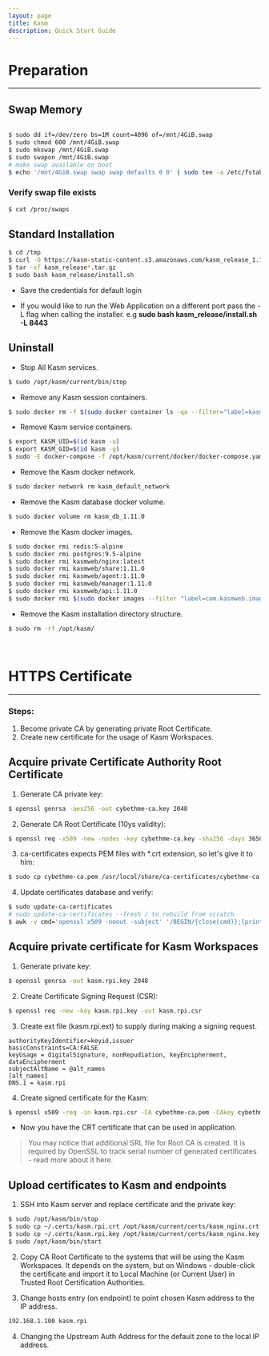 ```yaml
---
layout: page
title: Kasm
description: Quick Start Guide
---
```


# Preparation
--------

## Swap Memory

```bash

$ sudo dd if=/dev/zero bs=1M count=4096 of=/mnt/4GiB.swap
$ sudo chmod 600 /mnt/4GiB.swap
$ sudo mkswap /mnt/4GiB.swap
$ sudo swapon /mnt/4GiB.swap
# make swap available on boot
$ echo '/mnt/4GiB.swap swap swap defaults 0 0' | sudo tee -a /etc/fstab
```

### Verify swap file exists
```bash
$ cat /proc/swaps
```

## Standard Installation 
```bash
$ cd /tmp
$ curl -O https://kasm-static-content.s3.amazonaws.com/kasm_release_1.11.0.18142e.tar.gz
$ tar -xf kasm_release*.tar.gz
$ sudo bash kasm_release/install.sh
```

- Save the credentials for default login
 
- If you would like to run the Web Application on a different port pass the -L flag when calling the installer. e.g **sudo bash kasm_release/install.sh -L 8443**


## Uninstall

- Stop All Kasm services.
```bash
$ sudo /opt/kasm/current/bin/stop
```

- Remove any Kasm session containers.
```bash
$ sudo docker rm -f $(sudo docker container ls -qa --filter="label=kasm.kasmid")
```

- Remove Kasm service containers.
```bash
$ export KASM_UID=$(id kasm -u)
$ export KASM_GID=$(id kasm -g)
$ sudo -E docker-compose -f /opt/kasm/current/docker/docker-compose.yaml rm
```

- Remove the Kasm docker network.
```bash
$ sudo docker network rm kasm_default_network
```

- Remove the Kasm database docker volume.
```bash
$ sudo docker volume rm kasm_db_1.11.0
```

- Remove the Kasm docker images.
```bash
$ sudo docker rmi redis:5-alpine
$ sudo docker rmi postgres:9.5-alpine
$ sudo docker rmi kasmweb/nginx:latest
$ sudo docker rmi kasmweb/share:1.11.0
$ sudo docker rmi kasmweb/agent:1.11.0
$ sudo docker rmi kasmweb/manager:1.11.0
$ sudo docker rmi kasmweb/api:1.11.0
$ sudo docker rmi $(sudo docker images --filter "label=com.kasmweb.image=true" -q)
```

- Remove the Kasm installation directory structure.
```bash
$ sudo rm -rf /opt/kasm/
```
<br>

# HTTPS Certificate
-----------------

### Steps: 

1. Become private CA by generating private Root Certificate.
2. Create new certificate for the usage of Kasm Workspaces.

## Acquire private Certificate Authority Root Certificate

1. Generate CA private key:
```bash
$ openssl genrsa -aes256 -out cybethme-ca.key 2048
```

2. Generate CA Root Certificate (10ys validity):
```bash
$ openssl req -x509 -new -nodes -key cybethme-ca.key -sha256 -days 3650 -out cybethme-ca.pem
```

3. ca-certificates expects PEM files with *.crt extension, so let's give it to him:
```bash
$ sudo cp cybethme-ca.pem /usr/local/share/ca-certificates/cybethme-ca.crt
```

4. Update certificates database and verify:
```bash
$ sudo update-ca-certificates
# sudo update-ca-certificates --fresh / to rebuild from scratch
$ awk -v cmd='openssl x509 -noout -subject' '/BEGIN/{close(cmd)};{print | cmd}' < /etc/ssl/certs/ca-certificates.crt | grep Cyber
```

## Acquire private certificate for Kasm Workspaces

1. Generate private key:
```bash
$ openssl genrsa -out kasm.rpi.key 2048
```

2. Create Certificate Signing Request (CSR):
```bash
$ openssl req -new -key kasm.rpi.key -out kasm.rpi.csr
```

3. Create ext file (kasm.rpi.ext) to supply during making a signing request.
```text
authorityKeyIdentifier=keyid,issuer
basicConstraints=CA:FALSE
keyUsage = digitalSignature, nonRepudiation, keyEncipherment, dataEncipherment
subjectAltName = @alt_names
[alt_names]
DNS.1 = kasm.rpi
```

4. Create signed certificate for the Kasm:
```bash
$ openssl x509 -req -in kasm.rpi.csr -CA cybethme-ca.pem -CAkey cybethme-ca.key -CAcreateserial -out kasm.rpi.crt -days 730 -sha256 -extfile kasm.rpi.ext
```


- Now you have the CRT certificate that can be used in application.
>You may notice that additional SRL file for Root CA is created. It is required by OpenSSL to track serial number of generated certificates - read more about it here.

## Upload certificates to Kasm and endpoints

1. SSH into Kasm server and replace certificate and the private key:
```bash
$ sudo /opt/kasm/bin/stop
$ sudo cp ~/.certs/kasm.rpi.crt /opt/kasm/current/certs/kasm_nginx.crt
$ sudo cp ~/.certs/kasm.rpi.key /opt/kasm/current/certs/kasm_nginx.key
$ sudo /opt/kasm/bin/start
```

2. Copy CA Root Certificate to the systems that will be using the Kasm Workspaces. It depends on the system, but on Windows - double-click the certificate and import it to Local Machine (or Current User) in Trusted Root Certification Authorities.

3. Change hosts entry (on endpoint) to point chosen Kasm address to the IP address.
```bash
192.168.1.100 kasm.rpi
```

4. Changing the Upstream Auth Address for the default zone to the local IP address.

